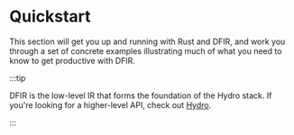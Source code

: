 # Quickstart
This section will get you up and running with Rust and DFIR, and work you through a set of concrete examples illustrating much of what you need to know to get productive with DFIR.

:::tip

DFIR is the low-level IR that forms the foundation of the Hydro stack. If you're looking for a higher-level API, check out [Hydro](../../hydro/index.mdx).

:::
